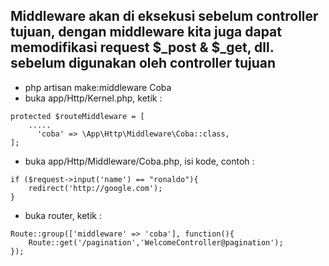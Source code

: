 ## Middleware akan di eksekusi sebelum controller tujuan, dengan middleware kita juga dapat memodifikasi request $_post & $_get, dll. sebelum digunakan oleh controller tujuan
- php artisan make:middleware Coba
- buka app/Http/Kernel.php, ketik :
```
protected $routeMiddleware = [
    .....
	  'coba' => \App\Http\Middleware\Coba::class,
];

```
- buka app/Http/Middleware/Coba.php, isi kode, contoh :
```
if ($request->input('name') == "ronaldo"){
	redirect('http://google.com');
}
```      
- buka router, ketik :
```
Route::group(['middleware' => 'coba'], function(){
    Route::get('/pagination','WelcomeController@pagination');
});
```
